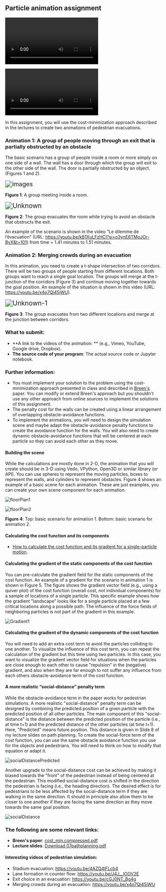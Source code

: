 ## Particle animation assignment 


![Animation 1](animation_1.mp4)

![Animation 2](animation_2.mp4)










In this assignment, you will use the cost-minimization approach described in the lectures to create two animations of pedestrian evacuations. 

### **Animation 1**: A group of people moving through an exit that is partially obstructed by an obstacle

The basic scenario has a group of people inside a room or more simply on one side of a wall. The wall has a door through which the group will exit to the other side of the wall. The door is partially obstructed by an object. (Figures 1 and 2).

<img src="figs/images.jpeg" alt="images" style="zoom:140%;" />

**Figure 1**: A group meeting inside a room. 

<img src="./figs/Unknown.jpeg" alt="Unknown" style="zoom:150%;" />

**Figure 2**: The group evacuates the room while trying to avoid an obstacle that obstructs the exit. 

An example of the scenario is shown in the video "Le dilemme de l’évacuation" (URL: https://youtu.be/kB1XuLFzHCI?si=o3ynE6TMoJOr-ByX&t=101) from time = 1.41 minutes to 1.51 minutes.

### **Animation 2**: Merging crowds during an evacuation

In this animation, you need to create a t-shape intersection of two corridors. There will be two groups of people starting from different locations. Both groups want to reach a single goal location. The groups will merge at the t-junction of the corridors (Figure 3) and continue moving together towards the goal position. An example of the situation is shown in this video (URL: https://youtu.be/x4o7Qi45jWU).

<img src="figs/Unknown-1.jpeg" alt="Unknown-1" style="zoom:150%;" />

**Figure 3**: The group evacuates from two different locations and merge at the junction between corridors. 

### **What to submit:**

- **A link to the videos of the animation: ** (e.g., Vimeo, YouTube, Google drive, Dropbox). 
- **The source code of your program**: The actual source code or Jupyter notebook. 

### **Further information**:

- You must implement your solution to the problem using the cost-minimization approach presented in class and described in [Breen's](related_materials/cost_min.pdf) paper. You can modify or extend Breen's approach but you shouldn't use any other approach from online sources to implement the solutions of this assignment. 
- The penalty cost for the walls can be created using a linear arrangement of overlapping obstacle-avoidance functions. 
- To implement the animations, you will need to design the simulation scene and maybe adapt the obstacle-avoidance penalty functions to create the avoidance function for the walls. You will also need to create dynamic obstacle-avoidance functions that will be centered at each particle so they can avoid each other as they move. 



#### Building the scene

While the calculations are mostly done in 2-D, the animation that you will create should be in 3-D using Vedo, VPython, Open3D or similar library (or API). You can use spheres to represent the moving particles, boxes to represent the walls, and cylinders to represent  obstacles. Figure 4 shows an example of a basic scene for each animation. These are just examples, you can create your own scene component for each animation. 

![floorPlan1](figs/floorPlan1.jpg)

![floorPlan2](figs/floorPlan2.jpg)

**Figure 4**: Top: basic scenario for animation 1. Bottom: basic scenario for animation 2. 



#### Calculating the cost function and its components 

- [How to calculate the cost function and its gradient for a single-particle motion](single_particle_animation/Implementation_details.md). 

#### Calculating the gradient of the static components of the cost function

You can pre-calculate the gradient field for the static components of the cost function. An example of a gradient for the scenario in animation 1 is shown in Figure 5. The figure shows the gradient vector field (e.g., using a quiver plot) of the cost function (overall cost, not individual components) for a sample of locations of a single particle. This specific example shows how the gradient "landscape" looks like for a single particle placed at a few critical locations along a possible path. The influence of the force fields of neighboring particles is not part of the gradient in this example. 

![Gradient1](figs/Gradient1.png)



#### Calculating the gradient of the dynamic components of the cost function

You will need to add an extra cost term to avoid the particles colliding to one another. To visualize the influence of this cost term, you can repeat the calculation of the gradient but this time using two particles. In this case, you want to visualize the gradient vector field for situations when the particles are close enough to each other to cause "repulsion" in the (negative) gradient, and also when they are far enough to not suffer any influence from each others obstacle-avoidance term of the cost function. 

#### A more realistic “social-distance” penalty term

While the obstacle-avoidance term in the paper works for pedestrian simulations. A more realistic "social-distance" penalty term can be designed by combining the predicted position of a given particle with the predicted position of all other particles. The main component of this "social-distance" is the distance between the predicted position of the particle (i.e., at time t+1) and the predicted distance of the other particles (at time t+1). Here, "Predicted" means future position. This distance is given in Slide 8 of my lecture slides on path planning. To create the social-force term of the cost function, you can use the same obstacle avoidance function you use for the objects and pedestrians. You will need to think on how to modify that equation or adapt it.

![socialDistancePredicted](figs/socialDistancePredicted.jpg)

Another upgrade to the social-distance cost can be achieved by making it biased towards the "front" of the pedestrian instead of being centered at the pedestrian. This modified social-distance cost is shifted in the direction the pedestrian is facing (i.e., the heading direction). The desired effect is for pedestrians to be less affected by the social-distance term if they are walking in the same direction. It should in principle also allow them to be closer to one another if they are facing the same direction as they move towards the same goal position. 

![socialDistance](figs/socialDistance.jpg)

### **The following are some relevant links:** 

- **Breen's paper**: [cost_min.compressed.pdf](related_materials/cost_min.pdf)
- **Lecture slides**: [Download 07pathplanning.pdf](related_materials/07pathplanning.pdf)

#### **Interesting videos of pedestrian simulation:** 

- Stadium evacuation: https://youtu.be/4AZQ4lFLcb4 
- Lane formation in counter flow: https://youtu.be/J4J__lOOV2E 
- Exit choice in an evacuation: https://youtu.be/cGJ0NT_Bg4g 
- Merging crowds during an evacuation: https://youtu.be/x4o7Qi45jWU 



  
